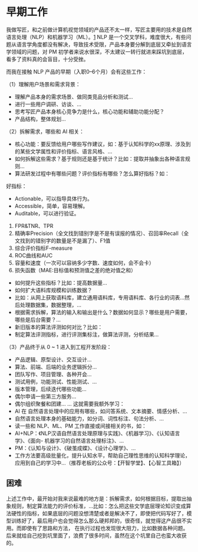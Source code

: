 # 早期工作

我做写匠，和之前做计算机视觉领域的产品还不太一样，写匠主要用的技术是自然语言处理（NLP）和机器学习（ML）。[1]
NLP 是一个交叉学科，难度很大，有些问题从语言学角度都没有解决，导致技术受限，产品本身要分解到底层又牵扯到语言学领域的问题，对 PM 初学者来说水很深，不太建议一转行就进来踩坑到底层，看多了资料真的会盲目，十分受挫。

而我在接触 NLP 产品的早期（入职0–6个月）会有这些工作：

（1）理解用户场景和需求背景：

- 理解产品本身的需求场景、做同类竞品分析和测试…
- 进行一些用户调研、访谈、…
- 思考写匠产品本身核心竞争力是什么，核心功能和辅助功能分配？
- 产品结构，整体规划…

（2）拆解需求，哪些和 AI 相关：

- 核心功能：要反馈给用户哪些写作建议，如：基于认知科学的xx原理、涉及到的某些文学属性和评价指标、语言风格、…
- 如何拆解这些需求？基于规则还是基于统计？比如：提取并抽象出各种语言规则…
- 算法研发过程中有哪些问题？评价指标有哪些？怎么算好指标？如：

好指标：

- Actionable，可以指导具体行为。
- Accessible，简单，容易理解。
- Auditable，可以进行验证。

1. FPR&TNR、TPR
2. 精确率Precision（全文找到错别字是不是有误报的情况）、召回率Recall（全文找到的错别字的数量是不是漏了）、F1值
3. 综合评价指标F-measure
4. ROC曲线和AUC
5. 容量和速度（一次可以容纳多少字数、速度如何，会不会卡）
6. 损失函数（MAE:目标值和预测值之差的绝对值之和）

- 如何提升这些指标？比如：提高数据量…
- 如何扩大语料库规模和训练数据？
- 比如：从网上获取语料库，建立通用语料库，专用语料库、各行业的词表…然后处理数据集，数据整理，…
- 根据需求拆解，算法的输入和输出是什么？数据如何显示？哪些是用户需要，哪些是后台需要？…
- 新旧版本的算法评测如何对比？比如：
- 制定算法评测指标，进行评测集标注，做算法评测，分析结果…

（3）产品终于从 0 ~ 1 进入到工程开发阶段：

- 产品逻辑、原型设计、交互设计…
- 算法、前端、后端的业务逻辑拆分…
- 团队写作、项目管理、各种开会…
- 测试用例，功能测试、性能测试、…
- 版本管理，后续迭代哪些功能…
- 偶尔申请一些第三方服务…
- 偶尔组织聚餐和团建…
…
这就需要我额外学习：
- AI 在 自然语言处理中的应用有哪些，如问答系统、文本摘要、情感分析、…
- 自然语言处理本身的基础能力，如分词、词性标注、句法分析、…
- 读一些和 NLP、ML、PM 工作直接或间接相关的书，如：
- AI+NLP：《NLP汉语自然语言处理原理与实践》、《机器学习》、《认知语言学》、《面向- 机器学习的自然语言处理标注》、…
- PM：《认知与设计》、《破茧成蝶》、《设计心理学》、…
- 工作方法要高级批量化，提升认知水平，帮助自己理性思维的认知科学理论，应用到自己的学习中…（推荐老板的公众号：【开智学堂】、【心智工具箱】）

## 困难

上述工作中，最开始对我来说最难的地方是：拆解需求，如何根据目标，提取出抽象规则，制定算法能力的评价标准，…比如：怎么把这些文学底层理论知识变成算法硬性的指标，如果底层的问题没想清楚或者是解决不了，即使把代码写好了，模型训练好了，最后用户也会觉得怎么那么硬邦邦的，很奇怪，就觉得这产品很不实用。而即使有了思路和方法， 在执行过程也发现很大阻力，比如数据各种问题。后来就给自己挖到坑里面了，浪费了很多时间，虽然在这个坑里自己也蛮大收获的。

[1]: https://medium.com/@liwdai/ai-pm-%E4%B9%8B%E9%9A%90%E6%80%A7%E9%83%A8%E5%88%86%E7%9A%84%E5%B7%A5%E4%BD%9C-be6de08d1c05
